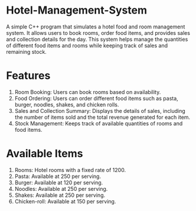 # Hotel-Management-System
A simple C++ program that simulates a hotel food and room management system. It allows users to book rooms, order food items, and provides sales and collection details for the day. This system helps manage the quantities of different food items and rooms while keeping track of sales and remaining stock.

# Features
1. Room Booking: Users can book rooms based on availability.
2. Food Ordering: Users can order different food items such as pasta, burger, noodles, shakes, and chicken rolls.
3. Sales and Collection Summary: Displays the details of sales, including the number of items sold and the total revenue generated for each item.
4. Stock Management: Keeps track of available quantities of rooms and food items.

# Available Items
1. Rooms: Hotel rooms with a fixed rate of 1200.
2. Pasta: Available at 250 per serving.
3. Burger: Available at 120 per serving.
4. Noodles: Available at 250 per serving.
5. Shakes: Available at 250 per serving.
6. Chicken-roll: Available at 150 per serving.
